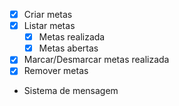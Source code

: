 - [x] Criar metas
- [x] Listar metas
    - [x] Metas realizada
    - [x] Metas abertas
- [x] Marcar/Desmarcar metas realizada
- [x] Remover metas
- Sistema de mensagem